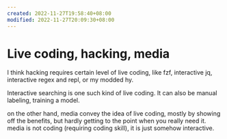 ```yaml
---
created: 2022-11-27T19:58:40+08:00
modified: 2022-11-27T20:09:30+08:00
---
```


# Live coding, hacking, media

I think hacking requires certain level of live coding, like fzf, interactive jq, interactive regex and repl, or my modded hy.

Interactive searching is one such kind of live coding. It can also be manual labeling, training a model.

on the other hand, media convey the idea of live coding, mostly by showing off the benefits, but hardly getting to the point when you really need it. media is not coding (requiring coding skill), it is just somehow interactive.
